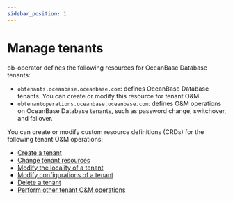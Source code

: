 ```yaml
---
sidebar_position: 1
---
```

# Manage tenants

ob-operator defines the following resources for OceanBase Database tenants:

* `obtenants.oceanbase.oceanbase.com`: defines OceanBase Database tenants. You can create or modify this resource for tenant O&M.
* `obtenantoperations.oceanbase.oceanbase.com`: defines O&M operations on OceanBase Database tenants, such as password change, switchover, and failover.

You can create or modify custom resource definitions (CRDs) for the following tenant O&M operations:

* [Create a tenant](100.create-tenant.md)
* [Change tenant resources](./200.modify-tenant-of-ob-operator/100.resource-management-of-ob-operator.md)
* [Modify the locality of a tenant](./200.modify-tenant-of-ob-operator/200.replica-management-of-ob-operator.md)
* [Modify configurations of a tenant](./200.modify-tenant-of-ob-operator/300.other-configuration-item-modifications-of-ob-operator.md)
* [Delete a tenant](300.delete-tenant-of-ob-operator.md)
* [Perform other tenant O&M operations](400.tenant-operation.md)
